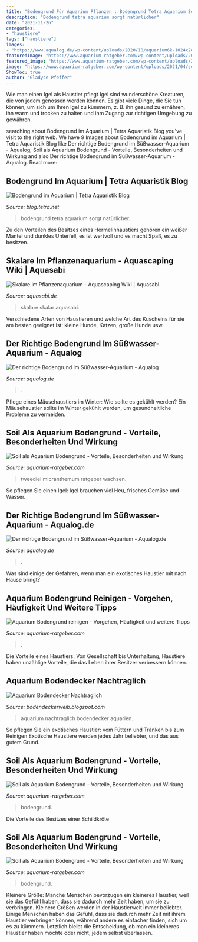 ```yaml
---
title: "Bodengrund Für Aquarium Pflanzen : Bodengrund Tetra Aquarium Sorgt Natürlicher"
description: "Bodengrund tetra aquarium sorgt natürlicher"
date: "2021-11-26"
categories:
- "haustiere"
tags: ["haustiere"]
images:
- "https://www.aqualog.de/wp-content/uploads/2020/10/aquarium6k-1024x283.jpg"
featuredImage: "https://www.aquarium-ratgeber.com/wp-content/uploads/2021/04/pflanzen-wachsen-1110x807.jpg"
featured_image: "https://www.aquarium-ratgeber.com/wp-content/uploads/2021/04/abgestorbene-pflanzenteile-930x566.jpg"
image: "https://www.aquarium-ratgeber.com/wp-content/uploads/2021/04/soil-bodengrund.jpg"
ShowToc: true
author: "Gladyce Pfeffer"
---
```



Wie man einen Igel als Haustier pflegt
Igel sind wunderschöne Kreaturen, die von jedem genossen werden können. Es gibt viele Dinge, die Sie tun können, um sich um Ihren Igel zu kümmern, z. B. ihn gesund zu ernähren, ihn warm und trocken zu halten und ihm Zugang zur richtigen Umgebung zu gewähren.

	

		
searching about Bodengrund im Aquarium | Tetra Aquaristik Blog you've visit to the right web. We have 9 Images about Bodengrund im Aquarium | Tetra Aquaristik Blog like Der richtige Bodengrund im Süßwasser-Aquarium - Aqualog, Soil als Aquarium Bodengrund - Vorteile, Besonderheiten und Wirkung and also Der richtige Bodengrund im Süßwasser-Aquarium - Aqualog. Read more:
		
    
## Bodengrund Im Aquarium | Tetra Aquaristik Blog

<img loading=lazy src="https://blog.tetra.net/de/de/wp-content/uploads/2018/05/TH20023_9651.png.png" onerror="this.onerror=null;this.src='https://tse2.mm.bing.net/th?id=OIP.o7DjN4EsmtttNvdphtOg2wHaHa&amp;pid=15.1';" alt="Bodengrund im Aquarium | Tetra Aquaristik Blog">

_Source: blog.tetra.net_

>bodengrund tetra aquarium sorgt natürlicher. 

	

Zu den Vorteilen des Besitzes eines Hermelinhaustiers gehören ein weißer Mantel und dunkles Unterfell, es ist wertvoll und es macht Spaß, es zu besitzen.

    
## Skalare Im Pflanzenaquarium - Aquascaping Wiki | Aquasabi

<img loading=lazy src="https://www.aquasabi.de/vcdn/images/item/zoom/H7mEoxwc4J/skalar-aquarium.jpg" onerror="this.onerror=null;this.src='https://tse1.mm.bing.net/th?id=OIP.PiaADdX_1j3l7Vdc-HgjNgHaET&amp;pid=15.1';" alt="Skalare im Pflanzenaquarium - Aquascaping Wiki | Aquasabi">

_Source: aquasabi.de_

>skalare skalar aquasabi. 

	

Verschiedene Arten von Haustieren und welche Art des Kuschelns für sie am besten geeignet ist: kleine Hunde, Katzen, große Hunde usw.

    
## Der Richtige Bodengrund Im Süßwasser-Aquarium - Aqualog

<img loading=lazy src="http://www.aqualog.de/wp-content/uploads/2014/12/Pflanzen-624x387.jpg" onerror="this.onerror=null;this.src='https://tse1.mm.bing.net/th?id=OIP.ccenquYmLEGYcH8M3FuzaAHaEl&amp;pid=15.1';" alt="Der richtige Bodengrund im Süßwasser-Aquarium - Aqualog">

_Source: aqualog.de_

>. 

	

Pflege eines Mäusehaustiers im Winter: Wie sollte es gekühlt werden?
Ein Mäusehaustier sollte im Winter gekühlt werden, um gesundheitliche Probleme zu vermeiden.

    
## Soil Als Aquarium Bodengrund - Vorteile, Besonderheiten Und Wirkung

<img loading=lazy src="https://www.aquarium-ratgeber.com/wp-content/uploads/2021/04/pflanzen-wachsen-1110x807.jpg" onerror="this.onerror=null;this.src='https://tse3.mm.bing.net/th?id=OIP.GQKN6issZeaLjHnxlRjLVAHaFY&amp;pid=15.1';" alt="Soil als Aquarium Bodengrund - Vorteile, Besonderheiten und Wirkung">

_Source: aquarium-ratgeber.com_

>tweediei micranthemum ratgeber wachsen. 

	

So pflegen Sie einen Igel: Igel brauchen viel Heu, frisches Gemüse und Wasser.

    
## Der Richtige Bodengrund Im Süßwasser-Aquarium - Aqualog.de

<img loading=lazy src="https://www.aqualog.de/wp-content/uploads/2020/10/aquarium6k-1024x283.jpg" onerror="this.onerror=null;this.src='https://tse1.mm.bing.net/th?id=OIP.LJZdni0nie5vMJX6WBRrXAHaCC&amp;pid=15.1';" alt="Der richtige Bodengrund im Süßwasser-Aquarium - Aqualog.de">

_Source: aqualog.de_

>. 

	

Was sind einige der Gefahren, wenn man ein exotisches Haustier mit nach Hause bringt?

    
## Aquarium Bodengrund Reinigen - Vorgehen, Häufigkeit Und Weitere Tipps

<img loading=lazy src="https://www.aquarium-ratgeber.com/wp-content/uploads/2021/04/abgestorbene-pflanzenteile-930x566.jpg" onerror="this.onerror=null;this.src='https://tse2.mm.bing.net/th?id=OIP.2anC44c28mSlVPlJXVM99QHaEg&amp;pid=15.1';" alt="Aquarium Bodengrund reinigen - Vorgehen, Häufigkeit und weitere Tipps">

_Source: aquarium-ratgeber.com_

>. 

	

Die Vorteile eines Haustiers: Von Gesellschaft bis Unterhaltung, Haustiere haben unzählige Vorteile, die das Leben ihrer Besitzer verbessern können.

    
## Aquarium Bodendecker Nachtraglich

<img loading=lazy src="https://i.ytimg.com/vi/gMNMx1RVCos/maxresdefault.jpg" onerror="this.onerror=null;this.src='https://tse1.mm.bing.net/th?id=OIP.Gr83_KVHGQCayaNM-2w_zQHaEK&amp;pid=15.1';" alt="Aquarium Bodendecker Nachtraglich">

_Source: bodendeckerweib.blogspot.com_

>aquarium nachtraglich bodendecker aquarien. 

	

So pflegen Sie ein exotisches Haustier: vom Füttern und Tränken bis zum Reinigen
Exotische Haustiere werden jedes Jahr beliebter, und das aus gutem Grund.

    
## Soil Als Aquarium Bodengrund - Vorteile, Besonderheiten Und Wirkung

<img loading=lazy src="https://www.aquarium-ratgeber.com/wp-content/uploads/2021/04/soil-bodengrund.jpg" onerror="this.onerror=null;this.src='https://tse4.mm.bing.net/th?id=OIP.UXmR2EocbytgukCl1PKjYwHaEU&amp;pid=15.1';" alt="Soil als Aquarium Bodengrund - Vorteile, Besonderheiten und Wirkung">

_Source: aquarium-ratgeber.com_

>bodengrund. 

	

Die Vorteile des Besitzes einer Schildkröte

    
## Soil Als Aquarium Bodengrund - Vorteile, Besonderheiten Und Wirkung

<img loading=lazy src="https://www.aquarium-ratgeber.com/wp-content/uploads/2021/04/soil-pflanzenwuchs-930x595.jpg" onerror="this.onerror=null;this.src='https://tse3.mm.bing.net/th?id=OIP.ypOOoO8ggSTGwDj37Q4eowHaEv&amp;pid=15.1';" alt="Soil als Aquarium Bodengrund - Vorteile, Besonderheiten und Wirkung">

_Source: aquarium-ratgeber.com_

>bodengrund. 

	

Kleinere Größe: Manche Menschen bevorzugen ein kleineres Haustier, weil sie das Gefühl haben, dass sie dadurch mehr Zeit haben, um sie zu verbringen.
Kleinere Größen werden in der Haustierwelt immer beliebter. Einige Menschen haben das Gefühl, dass sie dadurch mehr Zeit mit ihrem Haustier verbringen können, während andere es einfacher finden, sich um es zu kümmern. Letztlich bleibt die Entscheidung, ob man ein kleineres Haustier haben möchte oder nicht, jedem selbst überlassen.

